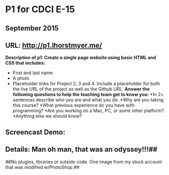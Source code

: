 # P1 for CDCI E-15

## September 2015

## URL:  http://p1.lhorstmyer.me/

**Description of p1:  Create a single page website using basic HTML and CSS that includes:**
* First and last name
* A photo
* Placeholder links for Project 2, 3 and 4. Include a placeholder for both the live URL of the project as well as the Github URL.
**Answer the following questions to help the teaching team get to know you:**
*In 2+ sentences describe who you are and what you do.
*Why are you taking this course?
*What previous experience do you have with programming?
*Are you working on a Mac, PC, or some other platform?
*Anything else we should know?

## Screencast Demo:  ##

## Details:  Man oh man, that was an odyssey!!!##

##No plugins, libraries or outside code.  One image from my stock account that was modified w/PhotoShop.##